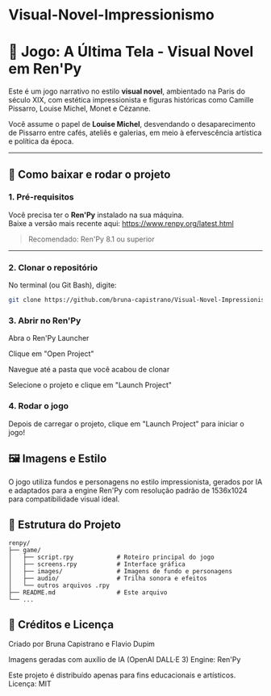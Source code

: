 # Visual-Novel-Impressionismo
# 🎨 Jogo: A Última Tela - Visual Novel em Ren'Py

Este é um jogo narrativo no estilo **visual novel**, ambientado na Paris do século XIX, com estética impressionista e figuras históricas como Camille Pissarro, Louise Michel, Monet e Cézanne.

Você assume o papel de **Louise Michel**, desvendando o desaparecimento de Pissarro entre cafés, ateliês e galerias, em meio à efervescência artística e política da época.

---

## 💾 Como baixar e rodar o projeto

### 1. Pré-requisitos

Você precisa ter o **Ren'Py** instalado na sua máquina.  
Baixe a versão mais recente aqui: https://www.renpy.org/latest.html

> Recomendado: Ren'Py 8.1 ou superior

---

### 2. Clonar o repositório

No terminal (ou Git Bash), digite:

```bash
git clone https://github.com/bruna-capistrano/Visual-Novel-Impressionismo.git
```


### 3. Abrir no Ren'Py
Abra o Ren'Py Launcher

Clique em "Open Project"

Navegue até a pasta que você acabou de clonar

Selecione o projeto e clique em "Launch Project"

### 4. Rodar o jogo
Depois de carregar o projeto, clique em "Launch Project" para iniciar o jogo!

## 🖼️ Imagens e Estilo
O jogo utiliza fundos e personagens no estilo impressionista, gerados por IA e adaptados para a engine Ren'Py com resolução padrão de 1536x1024 para compatibilidade visual ideal.

## 📁 Estrutura do Projeto
```plaintext
renpy/
├── game/
│   ├── script.rpy            # Roteiro principal do jogo
│   ├── screens.rpy           # Interface gráfica
│   ├── images/               # Imagens de fundo e personagens
│   ├── audio/                # Trilha sonora e efeitos
│   └── outros arquivos .rpy
├── README.md                 # Este arquivo
└── ...
```
## 💬 Créditos e Licença
Criado por Bruna Capistrano e Flavio Dupim

Imagens geradas com auxílio de IA (OpenAI DALL·E 3)
Engine: Ren'Py

Este projeto é distribuído apenas para fins educacionais e artísticos.
Licença: MIT

